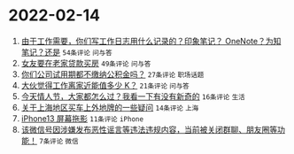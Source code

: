 # 2022-02-14

1. [由于工作需要，你们写工作日志用什么记录的？印象笔记？ OneNote？为知笔记？还是](https://www.v2ex.com/t/833644) `54条评论` `问与答`
1. [女友要在老家贷款买房](https://www.v2ex.com/t/833660) `49条评论` `问与答`
1. [你们公司试用期都不缴纳公积金吗？](https://www.v2ex.com/t/833655) `27条评论` `职场话题`
1. [大伙觉得工作离家近能值多少 K？](https://www.v2ex.com/t/833658) `21条评论` `问与答`
1. [今天情人节，大家都怎么过？我看一下有没有新奇的](https://www.v2ex.com/t/833648) `16条评论` `生活`
1. [关于上海地区买车上外地牌的一些疑问](https://www.v2ex.com/t/833663) `14条评论` `上海`
1. [iPhone13 屏幕拖影](https://www.v2ex.com/t/833642) `11条评论` `iPhone`
1. [该微信号因涉嫌发布恶性谣言等违法违规内容，当前被关闭群聊、朋友圈等功能！](https://www.v2ex.com/t/833665) `7条评论` `微信`

